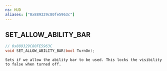 ```yaml
---
ns: HUD
aliases: ["0x889329c80fe5963c"]
---
```

## SET_ALLOW_ABILITY_BAR

```c
// 0x889329C80FE5963C
void SET_ALLOW_ABILITY_BAR(bool TurnOn);
```

```
Sets if we allow the ability bar to be used. This locks the visibility to false when turned off.
```
